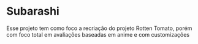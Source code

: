 # Subarashi
Esse projeto tem como foco a recriação do projeto Rotten Tomato, porém com foco total em avaliações baseadas em anime e com customizações 
